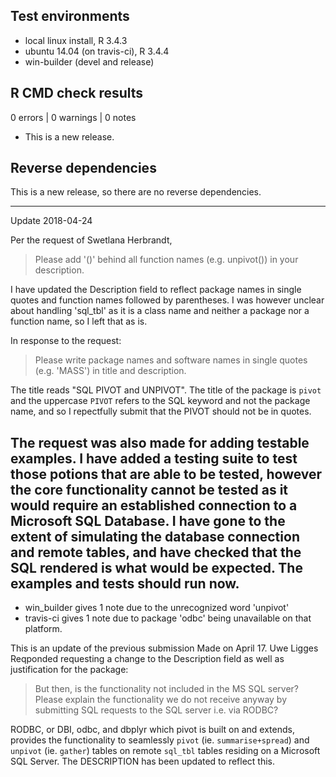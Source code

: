 ## Test environments
* local linux install, R 3.4.3
* ubuntu 14.04 (on travis-ci), R 3.4.4
* win-builder (devel and release)

## R CMD check results

0 errors | 0 warnings | 0 notes

* This is a new release.

## Reverse dependencies

This is a new release, so there are no reverse dependencies.

---
Update 2018-04-24

Per the request of Swetlana Herbrandt, 

> Please add '()' behind all function names (e.g. unpivot()) in your description.

I have updated the Description field to reflect package names in single
quotes and function names followed by parentheses.  I was however 
unclear about handling 'sql_tbl' as it is a class name and neither a 
package nor a function name, so I left that as is.

In response to the request:

> Please write package names and software names in single quotes 
> (e.g. 'MASS') in title and description. 

The title reads "SQL PIVOT and UNPIVOT".  The title of the package is 
`pivot` and the uppercase `PIVOT` refers to the SQL keyword and not the 
package name, and so I repectfully submit that the PIVOT should not be
in quotes.

The request was also made for adding testable examples.  I have added 
a testing suite to test those potions that are able to be tested, 
however the core functionality cannot be tested as it would require an 
established connection to a Microsoft SQL Database.  I have gone to 
the extent of simulating the database connection and remote tables, and 
have checked that the SQL rendered is what would be expected.  The 
examples and tests should run now.
---

* win_builder gives 1 note due to the unrecognized word 'unpivot'
* travis-ci gives 1 note due to package 'odbc' being unavailable on that platform.

This is an update of the previous submission Made on April 17.
Uwe Ligges Reqponded requesting a change to the Description field
 as well as justification for the package:

> But then, is the functionality not included in the MS SQL server? 
> Please explain the functionality we do not receive anyway by 
> submitting SQL requests to the SQL server i.e. via RODBC? 

RODBC, or DBI, odbc, and dbplyr which pivot is built on and extends, 
provides the functionality to seamlessly `pivot` (ie. `summarise+spread`) 
and `unpivot` (ie. `gather`) tables on remote `sql_tbl` tables residing on 
a Microsoft SQL Server.  The DESCRIPTION has been updated to reflect 
this.
